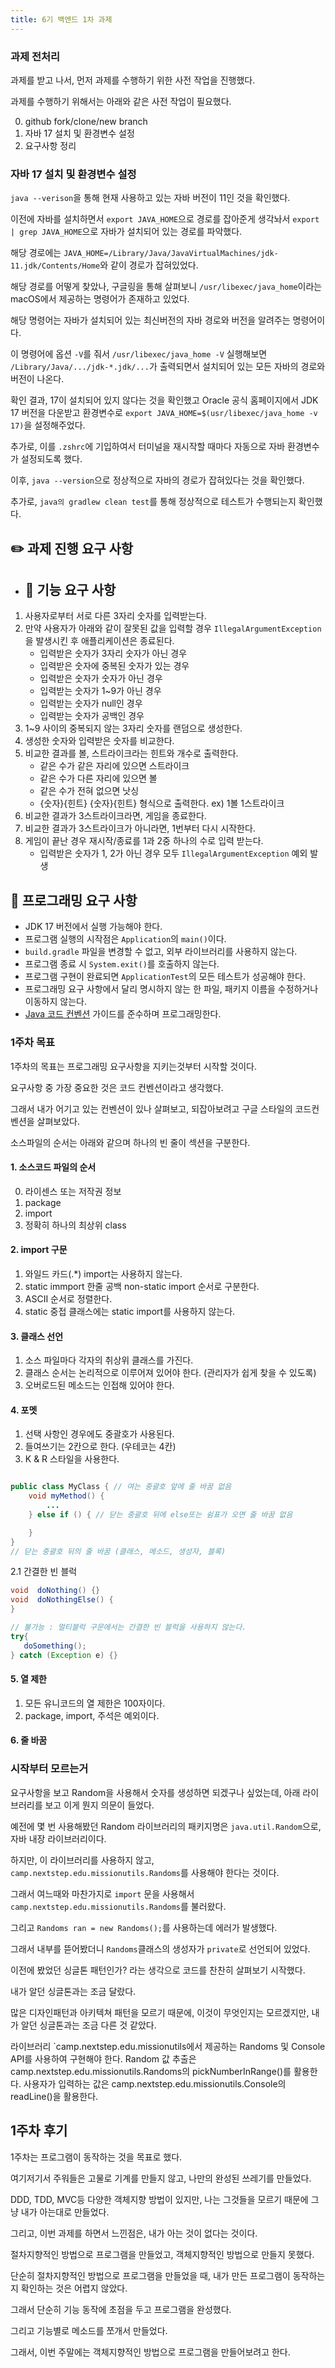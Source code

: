 ```yaml
---
title: 6기 백엔드 1차 과제
---
```


### 과제 전처리

과제를 받고 나서, 먼저 과제를 수행하기 위한 사전 작업을 진행했다.

과제를 수행하기 위해서는 아래와 같은 사전 작업이 필요했다.

0. github fork/clone/new branch
1. 자바 17 설치 및 환경변수 설정
2. 요구사항 정리

### 자바 17 설치 및 환경변수 설정

`java --verison`을 통해 현재 사용하고 있는 자바 버전이 11인 것을 확인했다.

이전에 자바를 설치하면서 `export JAVA_HOME`으로 경로를 잡아준게 생각놔서 `export | grep JAVA_HOME`으로 자바가 설치되어 있는 경로를 파악했다.

해당 경로에는
`JAVA_HOME=/Library/Java/JavaVirtualMachines/jdk-11.jdk/Contents/Home`와 같이 경로가 잡혀있었다.

해당 경로를 어떻게 찾았나, 구글링을 통해 살펴보니 `/usr/libexec/java_home`이라는 macOS에서 제공하는 명령어가 존재하고 있었다.

해당 명령어는 자바가 설치되어 있는 최신버전의 자바 경로와 버전을 알려주는 명령어이다.

이 명령어에 옵션 `-V`를 줘서 `/usr/libexec/java_home -V` 실행해보면 `/Library/Java/.../jdk-*.jdk/...`가 출력되면서 설치되어 있는 모든 자바의 경로와 버전이 나온다.

확인 결과, 17이 설치되어 있지 않다는 것을 확인했고 Oracle 공식 홈페이지에서 JDK 17 버전을 다운받고 환경변수로 `export JAVA_HOME=$(usr/libexec/java_home -v 17)`을 설정해주었다.

추가로, 이를 `.zshrc`에 기입하여서 터미널을 재시작할 때마다 자동으로 자바 환경변수가 설정되도록 했다.

이후, `java --version`으로 정상적으로 자바의 경로가 잡혀있다는 것을 확인했다.

추가로, `java의 gradlew clean test`를 통해 정상적으로 테스트가 수행되는지 확인했다.


## ✏️ 과제 진행 요구 사항
- ## 🚀 기능 요구 사항

1. 사용자로부터 서로 다른 3자리 숫자를 입력받는다.
2. 만약 사용자가 아래와 같이 잘못된 값을 입력할 경우 `IllegalArgumentException`을 발생시킨 후 애플리케이션은 종료된다.
   - 입력받은 숫자가 3자리 숫자가 아닌 경우
   - 입력받은 숫자에 중복된 숫자가 있는 경우
   - 입력받은 숫자가 숫자가 아닌 경우
   - 입력받는 숫자가 1~9가 아닌 경우
   - 입력받는 숫자가 null인 경우
   - 입력받는 숫자가 공백인 경우
3. 1~9 사이의 중복되지 않는 3자리 숫자를 랜덤으로 생성한다.
4. 생성한 숫자와 입력받은 숫자를 비교한다.
5. 비교한 결과를 볼, 스트라이크라는 힌트와 개수로 출력한다.
   - 같은 수가 같은 자리에 있으면 스트라이크
   - 같은 수가 다른 자리에 있으면 볼
   - 같은 수가 전혀 없으면 낫싱
   - {숫자}{힌트} {숫자}{힌트} 형식으로 출력한다. ex) 1볼 1스트라이크
6. 비교한 결과가 3스트라이크라면, 게임을 종료한다.
7. 비교한 결과가 3스트라이크가 아니라면, 1번부터 다시 시작한다.
8. 게임이 끝난 경우 재시작/종료를 1과 2중 하나의 수로 입력 받는다.
   - 입력받은 숫자가 1, 2가 아닌 경우 모두 `IllegalArgumentException` 예외 발생

## 🎯 프로그래밍 요구 사항

- JDK 17 버전에서 실행 가능해야 한다.
- 프로그램 실행의 시작점은 `Application`의 `main()`이다.
- `build.gradle` 파일을 변경할 수 없고, 외부 라이브러리를 사용하지 않는다.
- 프로그램 종료 시 `System.exit()`를 호출하지 않는다.
- 프로그램 구현이 완료되면 `ApplicationTest`의 모든 테스트가 성공해야 한다.
- 프로그래밍 요구 사항에서 달리 명시하지 않는 한 파일, 패키지 이름을 수정하거나 이동하지 않는다.
- [Java 코드 컨벤션](https://github.com/woowacourse/woowacourse-docs/tree/master/styleguide/java) 가이드를 준수하며 프로그래밍한다.

### 1주차 목표

1주차의 목표는 프로그래밍 요구사항을 지키는것부터 시작할 것이다.

요구사항 중 가장 중요한 것은 코드 컨벤션이라고 생각했다.

그래서 내가 어기고 있는 컨벤션이 있나 살펴보고, 되잡아보려고 구글 스타일의 코드컨벤션을 살펴보았다.

소스파일의 순서는 아래와 같으며 하나의 빈 줄이 섹션을 구분한다.

#### 1. 소스코드 파일의 순서

0. 라이센스 또는 저작권 정보
1. package
2. import
3. 정확히 하나의 최상위 class

#### 2. import 구문

1. 와일드 카드(.*) import는 사용하지 않는다.
2. static immport 한줄 공백 non-static import 순서로 구분한다.
3. ASCII 순서로 정렬한다.
4. static 중접 클래스에는 static import를 사용하지 않는다.

#### 3. 클래스 선언

1. 소스 파일마다 각자의 취상위 클래스를 가진다.
2. 클래스 순서는 논리적으로 이루어져 있어야 한다. (관리자가 쉽게 찾을 수 있도록)
3. 오버로드된 메소드는 인접해 있어야 한다.

#### 4. 포멧

1. 선택 사항인 경우에도 중괄호가 사용된다.
2. 들여쓰기는 2칸으로 한다. (우테코는 4칸)
2. K & R 스타일을 사용한다.
```java

public class MyClass { // 여는 중괄호 앞에 줄 바꿈 없음
    void myMethod() {
        ...
    } else if () { // 닫는 중괄호 뒤에 else또는 쉼표가 오면 줄 바꿈 없음

    }
}
// 닫는 중괄호 뒤의 줄 바꿈 (클래스, 메소드, 생성자, 블록)
```
2.1 간결한 빈 블럭
```java
void  doNothing() {}
void  doNothingElse() {
}

// 불가능 : 멀티블럭 구문에서는 간결한 빈 블럭을 사용하지 않는다.
try{
   doSomething();
} catch (Exception e) {}
```

#### 5. 열 제한

1. 모든 유니코드의 열 제한은 100자이다.
2. package, import, 주석은 예외이다.

#### 6. 줄 바꿈



### 시작부터 모르는거

요구사항을 보고 Random을 사용해서 숫자를 생성하면 되겠구나 싶었는데, 아래 라이브러리를 보고 이게 뭔지 의문이 들었다.

예전에 몇 번 사용해봤던 Random 라이브러리의 패키지명은 `java.util.Random`으로, 자바 내장 라이브러리이다.

하지만, 이 라이브러리를 사용하지 않고, `camp.nextstep.edu.missionutils.Randoms`를 사용해야 한다는 것이다.

그래서 여느때와 마찬가지로 `import` 문을 사용해서 `camp.nextstep.edu.missionutils.Randoms`를 불러왔다.

그리고 `Randoms ran = new Randoms();`를 사용하는데 에러가 발생했다.

그래서 내부를 뜯어봤더니 `Randoms`클래스의 생성자가 `private`로 선언되어 있었다.

이전에 봤었던 싱글톤 패턴인가? 라는 생각으로 코드를 찬찬히 살펴보기 시작했다.

내가 알던 싱글톤과는 조금 달랐다.

많은 디자인패턴과 아키텍쳐 패턴을 모르기 때문에, 이것이 무엇인지는 모르겠지만, 내가 알던 싱글톤과는 조금 다른 것 같았다.

라이브러리
`camp.nextstep.edu.missionutils에서 제공하는 Randoms 및 Console API를 사용하여 구현해야 한다.
Random 값 추출은 camp.nextstep.edu.missionutils.Randoms의 pickNumberInRange()를 활용한다.
사용자가 입력하는 값은 camp.nextstep.edu.missionutils.Console의 readLine()을 활용한다.


## 1주차 후기

1주차는 프로그램이 동작하는 것을 목표로 했다.

여기저기서 주워들은 고물로 기계를 만들지 않고, 나만의 완성된 쓰레기를 만들었다.

DDD, TDD, MVC등 다양한 객체지향 방법이 있지만, 나는 그것들을 모르기 때문에 그냥 내가 아는대로 만들었다.

그리고, 이번 과제를 하면서 느낀점은, 내가 아는 것이 없다는 것이다.

절차지향적인 방법으로 프로그램을 만들었고, 객체지향적인 방법으로 만들지 못했다.

단순히 절차지향적인 방법으로 프로그램을 만들었을 때, 내가 만든 프로그램이 동작하는지 확인하는 것은 어렵지 않았다.

그래서 단순히 기능 동작에 초점을 두고 프로그램을 완성했다.

그리고 기능별로 메소드를 쪼개서 만들었다.

그래서, 이번 주말에는 객체지향적인 방법으로 프로그램을 만들어보려고 한다.
